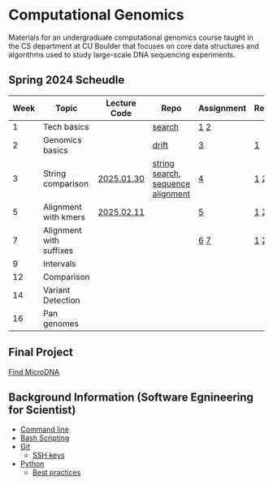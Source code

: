 # Computational Genomics
Materials for an undergraduate computational genomics course taught in the CS
department at CU Boulder that focuses on core data structures and algorithms
used to study large-scale DNA sequencing experiments.

## Spring 2024 Scheudle

| Week | Topic              | Lecture Code | Repo | Assignment | Reading |
|------|--------------------|--------------|------|------------|---------|
| 1    | Tech basics        |  | [search](https://github.com/ryanlayerlab/search)| [1](https://github.com/ryanlayerlab/compg/blob/main/spring_2025/assignments/Assignment%201_%20Searching.pdf)  [2](https://github.com/ryanlayerlab/compg/blob/main/spring_2025/assignments/Assignment%202_%20Handling%20Reverse%20Complement.pdf)| |
| 2    | Genomics basics    |  | [drift](https://github.com/ryanlayerlab/drift) |  [3](https://github.com/ryanlayerlab/compg/blob/main/spring_2025/assignments/Assignment%203_%20Drift.pdf)| [1](https://www.cell.com/current-biology/fulltext/S0960-9822(11)00882-7) |
| 3    | String comparison  | [2025.01.30](https://github.com/ryanlayerlab/compg/tree/main/spring_2025/code/20250130)| [string search](https://github.com/ryanlayerlab/string_search), [sequence alignment](https://github.com/ryanlayerlab/sequence_alignment)| [4](https://github.com/ryanlayerlab/compg/blob/main/spring_2025/assignments/Assignment%204%20_%20String%20Search.pdf)| [1](https://dl.acm.org/doi/abs/10.1145/359842.359859) [2](https://icbi.i-med.ac.at/courses/bioinformatics_ex_2021/7265238.pdf) [3](https://icbi.i-med.ac.at/courses/bioinformatics_ex_2021/7265238.pdf)|
| 5    | Alignment with kmers          | [2025.02.11](https://github.com/ryanlayerlab/compg/tree/main/spring_2025/code/20250211) ||[5](https://github.com/ryanlayerlab/compg/blob/main/spring_2025/assignments/Assignment%205%20_%20K-mer%20Index.pdf)| [1](https://www.sciencedirect.com/science/article/abs/pii/S0022283605803602?via%3Dihub) [2](https://academic.oup.com/bioinformatics/article/18/3/440/236636) |
| 7    | Alignment with suffixes       | ||[6](https://github.com/ryanlayerlab/compg/blob/main/spring_2025/assignments/Assignment%206%20_%20Suffix%20Index.pdf) [7](https://github.com/ryanlayerlab/compg/blob/main/spring_2025/assignments/Assignment%207%20_%20Burrows%20Wheeler%20Index.pdf)| [1](https://link.springer.com/article/10.1007/BF01206331) [2](https://dl.acm.org/doi/10.5555/320176.320218) [3](https://academic.oup.com/bioinformatics/article/37/6/744/5941464)|
| 9    | Intervals          | ||
| 12    | Comparison        | ||
| 14    | Variant Detection | ||
| 16    | Pan genomes       | ||

## Final Project

[Find MicroDNA](https://github.com/ryanlayerlab/compg/blob/main/spring_2025/assignments/Project%20_%20MicroDNA.pdf)

## Background Information (Software Egnineering for Scientist)

- [Command line](https://github.com/swe4s/lectures/blob/main/course-material/command-line-notes.pdf)
- [Bash Scripting](https://github.com/swe4s/lectures/blob/main/course-material/shell-scripts-notes.pdf)
- [Git](https://github.com/swe4s/lectures/blob/main/course-material/version-control-git-github.pdf)
  - [SSH keys](https://github.com/swe4s/lectures/blob/main/course-material/authenticating-with-github.pdf) 
- [Python](https://github.com/swe4s/lectures/blob/main/course-material/python-refresher.pdf)
  - [Best practices](https://github.com/swe4s/lectures/blob/main/course-material/best-practices.pdf)
